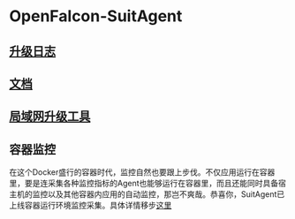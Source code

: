 # OpenFalcon-SuitAgent

## [升级日志](https://github.com/DevopsJK/SuitAgent/wiki/updateLog)

## [文档](https://github.com/DevopsJK/SuitAgent/wiki)

## [局域网升级工具](https://github.com/DevopsJK/SuitAgentUpdateTool)



## 容器监控

在这个Docker盛行的容器时代，监控自然也要跟上步伐。不仅应用运行在容器里，要是连采集各种监控指标的Agent也能够运行在容器里，而且还能同时具备宿主机的监控以及其他容器内应用的自动监控，那岂不爽哉。恭喜你，SuitAgent已上线容器运行环境监控采集。具体详情移步[这里](https://github.com/DevopsJK/SuitAgent/wiki/containerRuntime)

